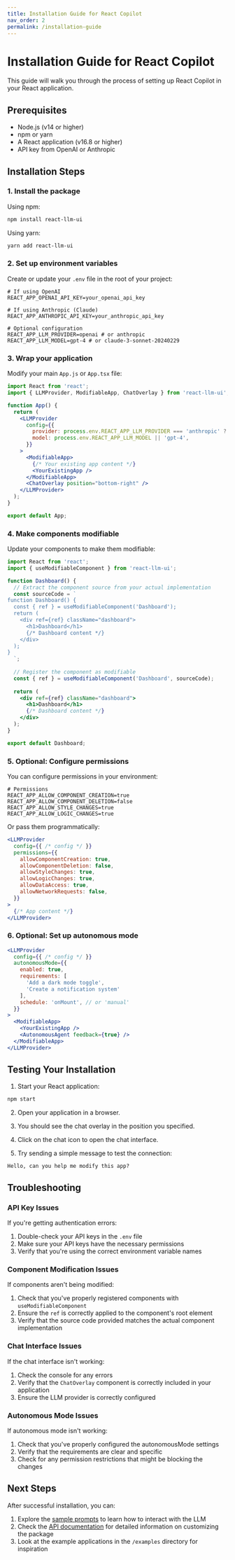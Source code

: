 ```yaml
---
title: Installation Guide for React Copilot
nav_order: 2
permalink: /installation-guide
---
```

# Installation Guide for React Copilot

This guide will walk you through the process of setting up React Copilot in your React application.

## Prerequisites

- Node.js (v14 or higher)
- npm or yarn
- A React application (v16.8 or higher)
- API key from OpenAI or Anthropic

## Installation Steps

### 1. Install the package

Using npm:
```bash
npm install react-llm-ui
```

Using yarn:
```bash
yarn add react-llm-ui
```

### 2. Set up environment variables

Create or update your `.env` file in the root of your project:

```
# If using OpenAI
REACT_APP_OPENAI_API_KEY=your_openai_api_key

# If using Anthropic (Claude)
REACT_APP_ANTHROPIC_API_KEY=your_anthropic_api_key

# Optional configuration
REACT_APP_LLM_PROVIDER=openai # or anthropic
REACT_APP_LLM_MODEL=gpt-4 # or claude-3-sonnet-20240229
```

### 3. Wrap your application

Modify your main `App.js` or `App.tsx` file:

```jsx
import React from 'react';
import { LLMProvider, ModifiableApp, ChatOverlay } from 'react-llm-ui';

function App() {
  return (
    <LLMProvider
      config={{
        provider: process.env.REACT_APP_LLM_PROVIDER === 'anthropic' ? 'anthropic' : 'openai',
        model: process.env.REACT_APP_LLM_MODEL || 'gpt-4',
      }}
    >
      <ModifiableApp>
        {/* Your existing app content */}
        <YourExistingApp />
      </ModifiableApp>
      <ChatOverlay position="bottom-right" />
    </LLMProvider>
  );
}

export default App;
```

### 4. Make components modifiable

Update your components to make them modifiable:

```jsx
import React from 'react';
import { useModifiableComponent } from 'react-llm-ui';

function Dashboard() {
  // Extract the component source from your actual implementation
  const sourceCode = `
function Dashboard() {
  const { ref } = useModifiableComponent('Dashboard');
  return (
    <div ref={ref} className="dashboard">
      <h1>Dashboard</h1>
      {/* Dashboard content */}
    </div>
  );
}
  `;
  
  // Register the component as modifiable
  const { ref } = useModifiableComponent('Dashboard', sourceCode);
  
  return (
    <div ref={ref} className="dashboard">
      <h1>Dashboard</h1>
      {/* Dashboard content */}
    </div>
  );
}

export default Dashboard;
```

### 5. Optional: Configure permissions

You can configure permissions in your environment:

```
# Permissions
REACT_APP_ALLOW_COMPONENT_CREATION=true
REACT_APP_ALLOW_COMPONENT_DELETION=false
REACT_APP_ALLOW_STYLE_CHANGES=true
REACT_APP_ALLOW_LOGIC_CHANGES=true
```

Or pass them programmatically:

```jsx
<LLMProvider
  config={{ /* config */ }}
  permissions={{
    allowComponentCreation: true,
    allowComponentDeletion: false,
    allowStyleChanges: true,
    allowLogicChanges: true,
    allowDataAccess: true,
    allowNetworkRequests: false,
  }}
>
  {/* App content */}
</LLMProvider>
```

### 6. Optional: Set up autonomous mode

```jsx
<LLMProvider
  config={{ /* config */ }}
  autonomousMode={{
    enabled: true,
    requirements: [
      'Add a dark mode toggle',
      'Create a notification system'
    ],
    schedule: 'onMount', // or 'manual'
  }}
>
  <ModifiableApp>
    <YourExistingApp />
    <AutonomousAgent feedback={true} />
  </ModifiableApp>
</LLMProvider>
```

## Testing Your Installation

1. Start your React application:
```bash
npm start
```

2. Open your application in a browser.

3. You should see the chat overlay in the position you specified.

4. Click on the chat icon to open the chat interface.

5. Try sending a simple message to test the connection:
```
Hello, can you help me modify this app?
```

## Troubleshooting

### API Key Issues

If you're getting authentication errors:

1. Double-check your API keys in the `.env` file
2. Make sure your API keys have the necessary permissions
3. Verify that you're using the correct environment variable names

### Component Modification Issues

If components aren't being modified:

1. Check that you've properly registered components with `useModifiableComponent`
2. Ensure the `ref` is correctly applied to the component's root element
3. Verify that the source code provided matches the actual component implementation

### Chat Interface Issues

If the chat interface isn't working:

1. Check the console for any errors
2. Verify that the `ChatOverlay` component is correctly included in your application
3. Ensure the LLM provider is correctly configured

### Autonomous Mode Issues

If autonomous mode isn't working:

1. Check that you've properly configured the autonomousMode settings
2. Verify that the requirements are clear and specific
3. Check for any permission restrictions that might be blocking the changes

## Next Steps

After successful installation, you can:

1. Explore the [sample prompts](./SAMPLE_PROMPTS.md) to learn how to interact with the LLM
2. Check the [API documentation](./API.md) for detailed information on customizing the package
3. Look at the example applications in the `/examples` directory for inspiration
